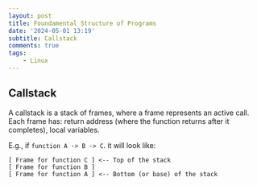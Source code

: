 ```yaml
---
layout: post
title: Foundamental Structure of Programs
date: '2024-05-01 13:19'
subtitle: Callstack
comments: true
tags:
    - Linux
---
```


## Callstack

A callstack is a stack of frames, where a frame represents an active call. Each frame has: return address (where the function returns after it completes), local variables. 

E.g., if `function A -> B -> C`. it will look like:

```
[ Frame for function C ] <-- Top of the stack
[ Frame for function B ]
[ Frame for function A ] <-- Bottom (or base) of the stack
```
